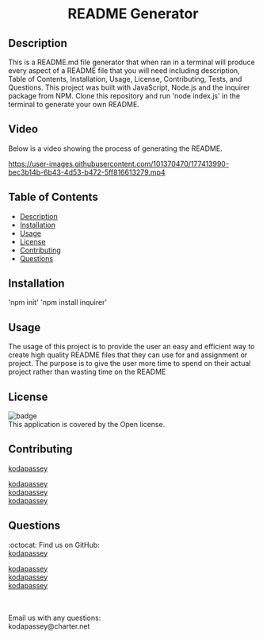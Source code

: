 <h1 align = 'center'>README Generator</h1>

  ## Description
  This is a README.md file generator that when ran in a terminal will produce every aspect of a README file that you will need including description, Table of Contents, Installation, Usage, License, Contributing, Tests, and Questions. This project was built with JavaScript, Node.js and the inquirer package from NPM. Clone this repository and run 'node index.js' in the terminal to generate your own README.
  
  ## Video
  Below is a video showing the process of generating the README.
 
https://user-images.githubusercontent.com/101370470/177413990-bec3b14b-6b43-4d53-b472-5ff816613279.mp4

  ## Table of Contents
  - [Description](#description)
  - [Installation](#installation)
  - [Usage](#usage)
  - [License](#license)
  - [Contributing](#contributing)
  - [Questions](#questions)

  ## Installation
  'npm init'
  'npm install inquirer'
  
  ## Usage
  The usage of this project is to provide the user an easy and efficient way to create high quality README files that they can use for and assignment or project. The purpose is to give the user more time to spend on their actual project rather than wasting time on the README

  ## License
  ![badge](https://img.shields.io/badge/license-Open-brightgreen)
  <br />
  This application is covered by the Open license. 

  ## Contributing
  [kodapassey](https://github.com/kodapassey)<br />

  <!-- add your github username + link here -->
  [kodapassey](https://github.com/kodapassey)<br />
  [kodapassey](https://github.com/kodapassey)<br />
  [kodapassey](https://github.com/kodapassey)<br />

  ## Questions
  :octocat: Find us on GitHub:  <br />
  [kodapassey](https://github.com/kodapassey)
  <!-- add same link here -->
  [kodapassey](https://github.com/kodapassey) <br />
  [kodapassey](https://github.com/kodapassey) <br />
  [kodapassey](https://github.com/kodapassey) <br />
  
  <br />
  <br />
  Email us with any questions: <br />
  <!-- add your email here -->
  kodapassey@charter.net